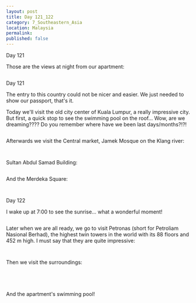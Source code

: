 ```yaml
---
layout: post
title: Day 121_122
category: 7_Southeastern_Asia
location: Malaysia
permalink: 
published: false
---
```


Day 121

Those are the views at night from our apartment:

<p><a
href="https://lh3.googleusercontent.com/iwDkAkNwJTaF6haHF7AsOOfNyML89yeoLqUpoC-wJCQ3U5Y8068Xgq3rVTPxy46SYNuz4HrrSOLWB3dMVFnJRSKSPeVrt6_gCI82q58NEQOt_4nxo2lYhkwcl2MdT1qTfrnPP3kmLvr7KuID8jAJJsyx3Ebbdr7n50lj4_AHqOXeKcFB8K7VTkEi6mwec58EIxrAuXTR8mq5kePjTcvWS4heYAfg5yuEjbUbjLt5nT7CqnYyLl0oVUufwk3wirKR1hhKPC0zAcpV36NewCXoHQe1DlbYtJEAILqEAWjHTD1bazo98kQI1rbeOJEySwZlGqh9GDSO6TOg70br-OrlVRJuhYdmfM-8uHDjkQbUJJ1rR2k3KSaQAzy49Q-0XskH475hGDwTC2Dm1vYInfOkxXDcYODZyT94TyrqIRMJyEvEWwSBLETAcYTfX77yBfNbD0pJE7XVvevtnV7LqitES6u3MzTP4AJ_-EXMIVhv9FKNR1MS6gprG_g8OzCiDYg8-MLm54-0YvPrkzO6eShFLe4hRU4KJjQPnAIWgOUlLJp8qiK_xx3xeEufMR1vj1ZEtWtMqkrtgswEMKMvibciHYVrbENLM1yQ-opcgMSYvDW9E6x3QDUrdymw-INhDnuSj-B0SCg6Pdz19AW8uVMNXejzwFl42osp5KuSr_VxUcRbNjzB560ewoOv2g=w836-h627-no"><img 
src="https://lh3.googleusercontent.com/iwDkAkNwJTaF6haHF7AsOOfNyML89yeoLqUpoC-wJCQ3U5Y8068Xgq3rVTPxy46SYNuz4HrrSOLWB3dMVFnJRSKSPeVrt6_gCI82q58NEQOt_4nxo2lYhkwcl2MdT1qTfrnPP3kmLvr7KuID8jAJJsyx3Ebbdr7n50lj4_AHqOXeKcFB8K7VTkEi6mwec58EIxrAuXTR8mq5kePjTcvWS4heYAfg5yuEjbUbjLt5nT7CqnYyLl0oVUufwk3wirKR1hhKPC0zAcpV36NewCXoHQe1DlbYtJEAILqEAWjHTD1bazo98kQI1rbeOJEySwZlGqh9GDSO6TOg70br-OrlVRJuhYdmfM-8uHDjkQbUJJ1rR2k3KSaQAzy49Q-0XskH475hGDwTC2Dm1vYInfOkxXDcYODZyT94TyrqIRMJyEvEWwSBLETAcYTfX77yBfNbD0pJE7XVvevtnV7LqitES6u3MzTP4AJ_-EXMIVhv9FKNR1MS6gprG_g8OzCiDYg8-MLm54-0YvPrkzO6eShFLe4hRU4KJjQPnAIWgOUlLJp8qiK_xx3xeEufMR1vj1ZEtWtMqkrtgswEMKMvibciHYVrbENLM1yQ-opcgMSYvDW9E6x3QDUrdymw-INhDnuSj-B0SCg6Pdz19AW8uVMNXejzwFl42osp5KuSr_VxUcRbNjzB560ewoOv2g=w836-h627-no" alt=""></a></p>

Day 121

The entry to this country could not be nicer and easier. We just needed to show our passport, that's it.

Today we'll visit the old city center of Kuala Lumpur, a really impressive city. But first, a quick stop to see the swimming pool on the roof... Wow, are we dreaming???? Do you remember where have we been last days/months?!?!

<p><a
href="https://lh3.googleusercontent.com/MvA2e395da6Vr9Pur2M2WCjN2_S4E6NRyKrlkseedRyJ_msrvN4BQYJmFuk6638uQnIL3O2B75b7fFXwaoiMAzYlYCZ_iTxGPEsiAwAHqGwxDYEmLfchmQWx2phYVxzMlRRwysXGvkX1UhbXVKGDFa-2kIHK6VbkmYPGoHvr1Q8DxwZqlJrp_xe0EzK78SekMMPpGVIl1PfNOopaq4VMHGDiIdNUEB7RP_liKgA3K_j20DVYbWZOudfHh_g30-UNEV6VVNdAQ0KHRsTKkt3wBzdgeRiG2qBB2zGqVYwX6d-pvQb0-Rcj3Nr0qTii_MDINtZDNGXmzVhgfSgC4BuQEVBfoQkXcwioiLT5BiIhztXFnz--SJBqdzKCJyvCyuT09Fh7opLfoJtJe_53tp8A7LzgoY2a3NxruZkoAycAN5gcfpKyQ0bFTOiwMD79RcIWht7BHvJImmak_cvlRyOZNS3k-8MwgBLkkwv7SUpvkeSacuWa58yn-RgL0w0Kinc4xHLPA4xmJHKQ3M4IMGL9Ml5-wGwzqi1CN5Xpu7f2lfjRUHCxhvrZtFKD7gVE_tPL0VPhOBU3Taf3US8lwTMMgQTy2F-Lw9qffpUTF6lp834XugDDVqrqrRXUgrKC6e8WhuklXb6l6EmicHQMCFj2t7KXJs_oXXnwMVCJd_xinHq_dOY85fhHpHY4hQ=w836-h627-no"><img 
src="https://lh3.googleusercontent.com/MvA2e395da6Vr9Pur2M2WCjN2_S4E6NRyKrlkseedRyJ_msrvN4BQYJmFuk6638uQnIL3O2B75b7fFXwaoiMAzYlYCZ_iTxGPEsiAwAHqGwxDYEmLfchmQWx2phYVxzMlRRwysXGvkX1UhbXVKGDFa-2kIHK6VbkmYPGoHvr1Q8DxwZqlJrp_xe0EzK78SekMMPpGVIl1PfNOopaq4VMHGDiIdNUEB7RP_liKgA3K_j20DVYbWZOudfHh_g30-UNEV6VVNdAQ0KHRsTKkt3wBzdgeRiG2qBB2zGqVYwX6d-pvQb0-Rcj3Nr0qTii_MDINtZDNGXmzVhgfSgC4BuQEVBfoQkXcwioiLT5BiIhztXFnz--SJBqdzKCJyvCyuT09Fh7opLfoJtJe_53tp8A7LzgoY2a3NxruZkoAycAN5gcfpKyQ0bFTOiwMD79RcIWht7BHvJImmak_cvlRyOZNS3k-8MwgBLkkwv7SUpvkeSacuWa58yn-RgL0w0Kinc4xHLPA4xmJHKQ3M4IMGL9Ml5-wGwzqi1CN5Xpu7f2lfjRUHCxhvrZtFKD7gVE_tPL0VPhOBU3Taf3US8lwTMMgQTy2F-Lw9qffpUTF6lp834XugDDVqrqrRXUgrKC6e8WhuklXb6l6EmicHQMCFj2t7KXJs_oXXnwMVCJd_xinHq_dOY85fhHpHY4hQ=w836-h627-no" alt=""></a></p>

Afterwards we visit the Central market, Jamek Mosque on the Klang river:

<p><a
href="https://lh3.googleusercontent.com/fwlJjnPbna6UHUEEzaN4b_ZB2IuFrDFv1KGSCCtmmFCiCv2bc2Hcl5F_IzXxf398McNw--E58xz2HyPx53UUUANYSpfLqvqE35seEJ_DlgQk-HrBiZIYcIs804u_DNh7f5F-6lmZgxxGB5Oo3A4DQPbEEJv7hPFhVppZWygEwYLqYgHSqvIozKz6TweDn94Ug_ms4tTxafTdq3LIeihhNbQhKzr4kA0CvuRhoFPu-XNuMU6dU2FUQwmJw7vqztbK28DbsLc8w5BGaQYmpGbJ3tSg7j6_2WxCcGTI6Z7EQ4Qs1iAsOy515caQsbBtwtYjKJYxiqhL5cjXUqh-LkCQjJ8r1LZ9_PKhUwNjWp8Ay8XPcUwoJohjWtIfHtvIGbHhjZpCi0UPPoWfai3g_pvrtFIINrTDs89I1q7oGDAf9HsMl-gbnD1lD1ncgcEfwXXa9Ud4P-mXoLE9PWutxooLqGyuXShTijMY5XuiN47vgPibYQM6MmPcHjZMucPzaKo9s6V_1aZKvai0cbEh040c365zWqvLPzp3Mm8_5pYEqwdBdJ2Iaem9ph3vn2B1q4ejS1fuYM7JfkSEtVy16OdsiTfXAjAaThbvQHLCx__iuuISEGyH8f7Li56vuGy3bHFi1_JlcQBQWDwy9mmKNJzrmlrmTR5wmidKdZZjfDulB8a-zDNTWoOJMHAoYw=w836-h627-no"><img 
src="https://lh3.googleusercontent.com/fwlJjnPbna6UHUEEzaN4b_ZB2IuFrDFv1KGSCCtmmFCiCv2bc2Hcl5F_IzXxf398McNw--E58xz2HyPx53UUUANYSpfLqvqE35seEJ_DlgQk-HrBiZIYcIs804u_DNh7f5F-6lmZgxxGB5Oo3A4DQPbEEJv7hPFhVppZWygEwYLqYgHSqvIozKz6TweDn94Ug_ms4tTxafTdq3LIeihhNbQhKzr4kA0CvuRhoFPu-XNuMU6dU2FUQwmJw7vqztbK28DbsLc8w5BGaQYmpGbJ3tSg7j6_2WxCcGTI6Z7EQ4Qs1iAsOy515caQsbBtwtYjKJYxiqhL5cjXUqh-LkCQjJ8r1LZ9_PKhUwNjWp8Ay8XPcUwoJohjWtIfHtvIGbHhjZpCi0UPPoWfai3g_pvrtFIINrTDs89I1q7oGDAf9HsMl-gbnD1lD1ncgcEfwXXa9Ud4P-mXoLE9PWutxooLqGyuXShTijMY5XuiN47vgPibYQM6MmPcHjZMucPzaKo9s6V_1aZKvai0cbEh040c365zWqvLPzp3Mm8_5pYEqwdBdJ2Iaem9ph3vn2B1q4ejS1fuYM7JfkSEtVy16OdsiTfXAjAaThbvQHLCx__iuuISEGyH8f7Li56vuGy3bHFi1_JlcQBQWDwy9mmKNJzrmlrmTR5wmidKdZZjfDulB8a-zDNTWoOJMHAoYw=w836-h627-no" alt=""></a></p>

<p><a
href="https://lh3.googleusercontent.com/FKsO0TI3Srus2xPWUZxq9e3P4-FxjYN5t7gguA3brV6CGy-tKx-LKYPdECQb-dqi2osWwz0slWDDoZmLLyGYcePQ_eMiVe7Sd220VApkZxB02iMYhzBPzjA7DvoTDtzynCk_l3bdKLTNxHjytGPz2AcohZYNHPDtcqKTCmwH4fL6LX81fXsgTWhPl8LJ74q6Bh4Pi-Lgews8DoD2Lsqd-JWoXVWTjAMz3YBXM_z6WrzL0erOOJ6GdjICHNAYdWTJpRBb03HXY8XZlcOeIhkqt4ecrMZKDj5Fkf3w3BKESSOTJ9bjtMp2rTXurDt5C-0EC4gq0S79PkZ8orJMGsZniDfM90KYaI1fK-75rMQKlEY5wRDXzf13g-9YDNAEOnoaqft5BMSrmdrL0wW58D84q2qH6wRr1YiSYIEvToJMQ_LmewCfhdu8_-79pDM88wP0mHMqNs5xvie_xfDw0FNStBW8s3nPZkcGfIL3giFjl1c-shs5kY_OM9deiJatxgkWazAxfx8MR_8D52BFanjyVWZthinPTiGV230qAdAgeH3rnlR9WyqeE-g4YViRF7wEqdwmtS5nJZKDxm0D3Z20JBmA5OXfwJvx4MZIkWfiCMOWSSd0uprwY5ae8RRXpKi5lq3RaF_On4oQix8XVta4_NebJRZ4dFubMsets8b7ODml7wrFNv_T7wMX4A=w836-h627-no"><img 
src="https://lh3.googleusercontent.com/FKsO0TI3Srus2xPWUZxq9e3P4-FxjYN5t7gguA3brV6CGy-tKx-LKYPdECQb-dqi2osWwz0slWDDoZmLLyGYcePQ_eMiVe7Sd220VApkZxB02iMYhzBPzjA7DvoTDtzynCk_l3bdKLTNxHjytGPz2AcohZYNHPDtcqKTCmwH4fL6LX81fXsgTWhPl8LJ74q6Bh4Pi-Lgews8DoD2Lsqd-JWoXVWTjAMz3YBXM_z6WrzL0erOOJ6GdjICHNAYdWTJpRBb03HXY8XZlcOeIhkqt4ecrMZKDj5Fkf3w3BKESSOTJ9bjtMp2rTXurDt5C-0EC4gq0S79PkZ8orJMGsZniDfM90KYaI1fK-75rMQKlEY5wRDXzf13g-9YDNAEOnoaqft5BMSrmdrL0wW58D84q2qH6wRr1YiSYIEvToJMQ_LmewCfhdu8_-79pDM88wP0mHMqNs5xvie_xfDw0FNStBW8s3nPZkcGfIL3giFjl1c-shs5kY_OM9deiJatxgkWazAxfx8MR_8D52BFanjyVWZthinPTiGV230qAdAgeH3rnlR9WyqeE-g4YViRF7wEqdwmtS5nJZKDxm0D3Z20JBmA5OXfwJvx4MZIkWfiCMOWSSd0uprwY5ae8RRXpKi5lq3RaF_On4oQix8XVta4_NebJRZ4dFubMsets8b7ODml7wrFNv_T7wMX4A=w836-h627-no" alt=""></a></p>

Sultan Abdul Samad Building:

<p><a
href="https://lh3.googleusercontent.com/L71VIyFl9Xt6FBU1mM-VgldF-OSEnxIOeh4GP2UV8d8lkO2VDbx9mOzIo2fIqp92BOKQO_LXC2LomTogL0TVbpRfsPI8ThOZjBpwqiO2bskY3Wzd01e9u7kmw98Cmv_1A0-PwzBx5MRSa8G911hyGJz7vfe_0MB8R8XltXMlORyWhzCTLi7aAROnJbudHyBup9jV9nLZ0O0IRr_9vJdpQ_A7vybmf8l7Pt6RwrImaeLU7KxnvfovkFow33qJHKEtI7SuT5XbU2jAzMDiNFOy9K5fVJL1ijQ99Xmwgaaa5_28TFiI-TmX0hEb8NfnKxYmb-zJitahEWZL-Wi7uAUad39xpuCQKXOBuNKqnma8Gw_8HvqFXNg50G3ND6khrBHruyOu4Z_iRcxnex9ScBblGlpwVXqay-k19V1QOQGmIBVmIyotOgYAr5A-YMi3uM7SdIDY2EFRpATiP0p1-iRdeZ9JZb5KT7N8ZuDN6Om4uejiJkzSE0rwIr1SJRIIMB1bEawcpKVZJDxN2erL2iFEKm3uuvHvnmyAfgNfCy0UEOKOTSdFqQNyJbOs7NOr1aYeSzPUyNQ-zPlWmet0l1zrewGPV-7DEvUz8fpj1zPBZncc5hW5eW6L4zZi5p3fF031OkBTgb-CY8o4jGeUhLF8jTHyzKtHXi5IuG8qsFYpgBZtpUoNcyToucN_BA=w669-h502-no"><img 
src="https://lh3.googleusercontent.com/L71VIyFl9Xt6FBU1mM-VgldF-OSEnxIOeh4GP2UV8d8lkO2VDbx9mOzIo2fIqp92BOKQO_LXC2LomTogL0TVbpRfsPI8ThOZjBpwqiO2bskY3Wzd01e9u7kmw98Cmv_1A0-PwzBx5MRSa8G911hyGJz7vfe_0MB8R8XltXMlORyWhzCTLi7aAROnJbudHyBup9jV9nLZ0O0IRr_9vJdpQ_A7vybmf8l7Pt6RwrImaeLU7KxnvfovkFow33qJHKEtI7SuT5XbU2jAzMDiNFOy9K5fVJL1ijQ99Xmwgaaa5_28TFiI-TmX0hEb8NfnKxYmb-zJitahEWZL-Wi7uAUad39xpuCQKXOBuNKqnma8Gw_8HvqFXNg50G3ND6khrBHruyOu4Z_iRcxnex9ScBblGlpwVXqay-k19V1QOQGmIBVmIyotOgYAr5A-YMi3uM7SdIDY2EFRpATiP0p1-iRdeZ9JZb5KT7N8ZuDN6Om4uejiJkzSE0rwIr1SJRIIMB1bEawcpKVZJDxN2erL2iFEKm3uuvHvnmyAfgNfCy0UEOKOTSdFqQNyJbOs7NOr1aYeSzPUyNQ-zPlWmet0l1zrewGPV-7DEvUz8fpj1zPBZncc5hW5eW6L4zZi5p3fF031OkBTgb-CY8o4jGeUhLF8jTHyzKtHXi5IuG8qsFYpgBZtpUoNcyToucN_BA=w669-h502-no" alt=""></a></p>

And the Merdeka Square:

<p><a
href="https://lh3.googleusercontent.com/2N8yORsGfq572xmLlzZMeAPb5I0v-41faAtbwnVEys2f-WKSl-3U34cqJEIvsieGg-IMe8GDqqYtdgHpxLhfpPK6bvCDK0t718AVXnhxsoGwAqCXdUTTwwJhwOghLC9dcb0Y99zmiL2vlpgl5cJZ1HcyWWEdPtOFN9KZNRD1bFhc9l-2o6xfeqm1whWXgLkC0rvxVVi_s2DgOkpqBaauEZ5oRhRKrNiB8rkTM1J9Cz7T64B869MivQeRLck9TTX1edq-DGb_2zjKCoUUNxvq_iNMLy1ytksxe73jOn7OKdSgejvoSY_N_Pz9gUa5GIrEhNJsUvgLuvbAmcnA4tI8dEhM2wZFh7uGihv2f0-WmeuKwlj_c5uF0SnihyGaIIDrnTWOyILnulR58IW-ZfOXvk21LehoxXLGYTHKbr4ahtXF2t9-K6XFA5NIovTf4MaPXpulBwpLLDoBPDvrjWW0WhX6v7vRWIYzxnghuP8mKu3DFX9pKi4xQYLPSO1z8gTD2GDk3l2_3XgSdHv7s6qu9ULXxR5gonkLuf-HkfJBQYsBfhR-D3D-v-DtGYbCxUcGv9XLqVnyT95A0KZjosJiVDn0qOgzz4mO0J6MsjcnOEhmoheEqODronsfrJCUrVzGBFVUcoUk5JSUjlRSCqA6ge6QhrK6Oj8WHG9OZi9jSn6z7hni20SVE9tUiQ=w836-h627-no"><img 
src="https://lh3.googleusercontent.com/2N8yORsGfq572xmLlzZMeAPb5I0v-41faAtbwnVEys2f-WKSl-3U34cqJEIvsieGg-IMe8GDqqYtdgHpxLhfpPK6bvCDK0t718AVXnhxsoGwAqCXdUTTwwJhwOghLC9dcb0Y99zmiL2vlpgl5cJZ1HcyWWEdPtOFN9KZNRD1bFhc9l-2o6xfeqm1whWXgLkC0rvxVVi_s2DgOkpqBaauEZ5oRhRKrNiB8rkTM1J9Cz7T64B869MivQeRLck9TTX1edq-DGb_2zjKCoUUNxvq_iNMLy1ytksxe73jOn7OKdSgejvoSY_N_Pz9gUa5GIrEhNJsUvgLuvbAmcnA4tI8dEhM2wZFh7uGihv2f0-WmeuKwlj_c5uF0SnihyGaIIDrnTWOyILnulR58IW-ZfOXvk21LehoxXLGYTHKbr4ahtXF2t9-K6XFA5NIovTf4MaPXpulBwpLLDoBPDvrjWW0WhX6v7vRWIYzxnghuP8mKu3DFX9pKi4xQYLPSO1z8gTD2GDk3l2_3XgSdHv7s6qu9ULXxR5gonkLuf-HkfJBQYsBfhR-D3D-v-DtGYbCxUcGv9XLqVnyT95A0KZjosJiVDn0qOgzz4mO0J6MsjcnOEhmoheEqODronsfrJCUrVzGBFVUcoUk5JSUjlRSCqA6ge6QhrK6Oj8WHG9OZi9jSn6z7hni20SVE9tUiQ=w836-h627-no" alt=""></a></p>

<p><a
href="https://lh3.googleusercontent.com/qZOOf8gpkXUS7mZDP43RcN6az2lBSrilOr1pTjcl_6RaHnX1igRzV2asPIOqcKDtigtVDSVGqgwBYQvb61gBw-FwiNQCLXifYd_E9og_qt_T8G0d6npm57HC8jFdy3g5e2bltTJIaBEGu2IWM4hZ04oUf6v8krZG3JqdyLfPRjho_vs5gObXJ0AMjy2T7433Bxu-YcbRjSAlCaiBh4swshukjsF0VeqKpwakBExw_7axIh8jZzTzMFfZtLl8Zb1EZUK4T8r_icSW52t8U3J1IVSDAXWkR5E1_UxwJRcUDo6DlFhx6InKDAAnW1EX10bwrTL0IPTfgsZ7AOf1nkkMHxjHm1e9wNKLXkS9iySJ7iBkfioTv413Lc0pHGTDVe2M2x_mr4X8nlnntn6I-xrqth7tQ36YRX2pG9z2qLz1vhwQVpQsGkdLJiCmqN6eoY5ZkduBlJnhJwwtR8Z312HZaEGLPL7dkviBnGtlJtxbt1raLTOm8S08_foEgV1-iWW48fVkgnkZr2sWhgvRUrD-qeVFwU5SMMCeQ-K-M2-_yVH_lA8s6JhI6KnWtlH2i8nL_twGnv4I5LP6VgALUH4Mw_BcdAC6_WEKOe_iDZPrP-dbpeb5lvXNSaNTYuEQ9IWphyl4d6b5RvZX1c_vGhC9ArL8bdiDTGyWxbJyEQMNrlUQIg7xB5ZL9zAzkw=w836-h627-no"><img 
src="https://lh3.googleusercontent.com/qZOOf8gpkXUS7mZDP43RcN6az2lBSrilOr1pTjcl_6RaHnX1igRzV2asPIOqcKDtigtVDSVGqgwBYQvb61gBw-FwiNQCLXifYd_E9og_qt_T8G0d6npm57HC8jFdy3g5e2bltTJIaBEGu2IWM4hZ04oUf6v8krZG3JqdyLfPRjho_vs5gObXJ0AMjy2T7433Bxu-YcbRjSAlCaiBh4swshukjsF0VeqKpwakBExw_7axIh8jZzTzMFfZtLl8Zb1EZUK4T8r_icSW52t8U3J1IVSDAXWkR5E1_UxwJRcUDo6DlFhx6InKDAAnW1EX10bwrTL0IPTfgsZ7AOf1nkkMHxjHm1e9wNKLXkS9iySJ7iBkfioTv413Lc0pHGTDVe2M2x_mr4X8nlnntn6I-xrqth7tQ36YRX2pG9z2qLz1vhwQVpQsGkdLJiCmqN6eoY5ZkduBlJnhJwwtR8Z312HZaEGLPL7dkviBnGtlJtxbt1raLTOm8S08_foEgV1-iWW48fVkgnkZr2sWhgvRUrD-qeVFwU5SMMCeQ-K-M2-_yVH_lA8s6JhI6KnWtlH2i8nL_twGnv4I5LP6VgALUH4Mw_BcdAC6_WEKOe_iDZPrP-dbpeb5lvXNSaNTYuEQ9IWphyl4d6b5RvZX1c_vGhC9ArL8bdiDTGyWxbJyEQMNrlUQIg7xB5ZL9zAzkw=w836-h627-no" alt=""></a></p>

Day 122

I wake up at 7:00 to see the sunrise... what a wonderful moment!

<p><a
href="https://lh3.googleusercontent.com/g6kUhXTMMkoliGThLbBr0yFcbLDS_Yt38Ef00ZD2QdgucYB91ZNNbSq67sfCdDs5JmykhehYXqos939gnfcJEAsrcEhLAPXxnxIK3BJj_R5Fn8pYmlJS9EYSFNVxs4a4rpgNXh2xs8JvTKYBKngpAnDv7vhvgEiFAi5sBx126DsFCLX1qmqE0PtbZhi0AV_P8Dz8WlCjAdWo6dzsW3a5R6WW62KLg7JaVTCr6O8_4U0vv5ZA6N-nP8SBPVWWv5V-Ockk-mJlftLhUC1MBHMC2_9kg1cv8WDBiGX3uxZJT_0NOPv0PkiD2isXH5VSOfTa4R-xXn_3JsC6kq3FFpGzergXxRjN1cWunM9M5hNf1TrQNf_v9D57VwLzyyf9J0h7Uo6tELp5s7RHYzkSqJpzkox66X27Smo7GsTvqTontHqPyZdV1G4hCC-nD6j3gGkVKaS-cE6dnogF-3XJ67LobkVN2TJh11tnNZKu6VSkAjU6tKx3EoBSULUQQj-wZyfRzSq6Ft-Tp0zMv70CQVjt5mLZLzoGY5ekNslJvknv67cgQWxJ4SPIq5RPvCrlRega0odpoI-mIpAZnEt44TDZfNu3UE-838DNEZsnr6MIfSMUrZZMGvelkSWAU6pneExq8qCdKO0yk_-nQcpibLoYxYMvJ3jFfM5v6IGoovoe9GVZNmYYsNglxMEyFQ=w836-h627-no"><img 
src="https://lh3.googleusercontent.com/g6kUhXTMMkoliGThLbBr0yFcbLDS_Yt38Ef00ZD2QdgucYB91ZNNbSq67sfCdDs5JmykhehYXqos939gnfcJEAsrcEhLAPXxnxIK3BJj_R5Fn8pYmlJS9EYSFNVxs4a4rpgNXh2xs8JvTKYBKngpAnDv7vhvgEiFAi5sBx126DsFCLX1qmqE0PtbZhi0AV_P8Dz8WlCjAdWo6dzsW3a5R6WW62KLg7JaVTCr6O8_4U0vv5ZA6N-nP8SBPVWWv5V-Ockk-mJlftLhUC1MBHMC2_9kg1cv8WDBiGX3uxZJT_0NOPv0PkiD2isXH5VSOfTa4R-xXn_3JsC6kq3FFpGzergXxRjN1cWunM9M5hNf1TrQNf_v9D57VwLzyyf9J0h7Uo6tELp5s7RHYzkSqJpzkox66X27Smo7GsTvqTontHqPyZdV1G4hCC-nD6j3gGkVKaS-cE6dnogF-3XJ67LobkVN2TJh11tnNZKu6VSkAjU6tKx3EoBSULUQQj-wZyfRzSq6Ft-Tp0zMv70CQVjt5mLZLzoGY5ekNslJvknv67cgQWxJ4SPIq5RPvCrlRega0odpoI-mIpAZnEt44TDZfNu3UE-838DNEZsnr6MIfSMUrZZMGvelkSWAU6pneExq8qCdKO0yk_-nQcpibLoYxYMvJ3jFfM5v6IGoovoe9GVZNmYYsNglxMEyFQ=w836-h627-no" alt=""></a></p>

Later when we are all ready, we go to visit Petronas (short for Petroliam Nasional Berhad), the highest twin towers in the world with its 88 floors and 452 m high. I must say that they are quite impressive:

<p><a
href="https://lh3.googleusercontent.com/kndSTGkWAlIBnmjClGQiNBX-MMitXo2MfJzEBsMiromWgQlviboB5g8ThbznbXLxt30ZzIY4i4xtO-pbxlUMV_11jWpLTOcI457xODvjy-Zok0D8K6TqpokEj1JWD88TBgbgfrZourUrWbI5v2eA8uYz3q30sc2Uiht4Yoih7doY0B2FgTDB6Jl1XfNP_whLX6tGa1QFH8Jb-Rvb-fv5N7JMKStVgg2kotX07FJLpNMN59TYs7d_LpyqgWzi44NtSr7HuXazoP5ZZspbg7oXMJmkb-NZhZe8g4UUhkNOIOeUvzMoSj0t1S7PRi4G1qU6RTKf59pVZLWD99Uk30GuTP04DghF_kJ07D75odKU0_qomh3p4Jhr7Q8_o6z95MHI_1Cg8iIY7qCpepx8pC83UAJc7QMj1BmRnA7QO1RXhKtfeIBT-n7mJr-90V5L-g8iNNl63McNn3Dv1D12S7LvliE-R2Qb-Jhrxt4Y0QpAiNhmZGM_OjUInaWaX2gt4RhrMgrUQ2kV6kG_QxDDodrnFvyN-lzrSkU3o1b8LnRiz3xSfJgEFioL1RwFhVyamrcPe9_S0eN84zjkCgLY8n8Z5wK0xYGLXnF45cWZcHAofD146thF3_rMH_ZIuRKBCONUmKtcWoDVljK-CQGvhTdcvlL9iVxoQee0VOOCs3NJofPDAwpyYvhisr7y8g=w242-h502-no"><img 
src="https://lh3.googleusercontent.com/kndSTGkWAlIBnmjClGQiNBX-MMitXo2MfJzEBsMiromWgQlviboB5g8ThbznbXLxt30ZzIY4i4xtO-pbxlUMV_11jWpLTOcI457xODvjy-Zok0D8K6TqpokEj1JWD88TBgbgfrZourUrWbI5v2eA8uYz3q30sc2Uiht4Yoih7doY0B2FgTDB6Jl1XfNP_whLX6tGa1QFH8Jb-Rvb-fv5N7JMKStVgg2kotX07FJLpNMN59TYs7d_LpyqgWzi44NtSr7HuXazoP5ZZspbg7oXMJmkb-NZhZe8g4UUhkNOIOeUvzMoSj0t1S7PRi4G1qU6RTKf59pVZLWD99Uk30GuTP04DghF_kJ07D75odKU0_qomh3p4Jhr7Q8_o6z95MHI_1Cg8iIY7qCpepx8pC83UAJc7QMj1BmRnA7QO1RXhKtfeIBT-n7mJr-90V5L-g8iNNl63McNn3Dv1D12S7LvliE-R2Qb-Jhrxt4Y0QpAiNhmZGM_OjUInaWaX2gt4RhrMgrUQ2kV6kG_QxDDodrnFvyN-lzrSkU3o1b8LnRiz3xSfJgEFioL1RwFhVyamrcPe9_S0eN84zjkCgLY8n8Z5wK0xYGLXnF45cWZcHAofD146thF3_rMH_ZIuRKBCONUmKtcWoDVljK-CQGvhTdcvlL9iVxoQee0VOOCs3NJofPDAwpyYvhisr7y8g=w242-h502-no" alt=""></a></p>

<p><a
href="https://lh3.googleusercontent.com/YjuB2mOjgis5SMP2DrVb-_bdBJn9a2XKeBwX1aNG6AGzKcJVMsBnzAnYRu7nFS5JKDDx54YHw03oJMZyrO4BWQ1BkBtOtKl2cN7dtAQ2lxuwzArxhZoUTe6sC7tpn8T9g6kh4ivAzHluG228AlUEVesiAhLOzyukez_9T80ixA52ADPqq-eT9cip6QzzQ2ROMKqYI-7ooQyXpnO7PYe6L9RXBiXX29biIuxs7GsKoWMBt0W2pjd4oZvf87d9nrO3duqWAEwab7s4yu7evucuwL15wXHpOmLdAaEdsWVJiUTJn63uWYOsyKxbeJAx80kjcIAVfWTIWI4AjesvcgjvoLvRO-X_Oz0hpdlKSqVbZo_hn8CYYKomOLf9Xv87PV95IpJmN_jQf0fcvB7gst2z2XCnWxXHzOHi6pCPTM2URYWNYLccWYdaEx68Ma5DXpp0IQ-aMnv48voaKO5VaxwOLFlPb_0iCeTk_YL2mRXpxWhgVKgHPxnjcco9HdiWWX4lPz5JbqnyGKyVETqXxRset0Sg4OjOL1W5cDJ20ZkGtL41nfvh65hEWCf50GvX0Ls0ZJckYSUVMzWviJS7gVu2grXECtGWy9xoeJtQIFVGGAgT2GdIX4oNsPRYQ5xZIvMQz43T9d7XlgR7l1Tv9bH_ORAoKwzTF2ryRT3Mj-Ruwx74pu946Al7ykPb8g=w277-h502-no"><img 
src="https://lh3.googleusercontent.com/YjuB2mOjgis5SMP2DrVb-_bdBJn9a2XKeBwX1aNG6AGzKcJVMsBnzAnYRu7nFS5JKDDx54YHw03oJMZyrO4BWQ1BkBtOtKl2cN7dtAQ2lxuwzArxhZoUTe6sC7tpn8T9g6kh4ivAzHluG228AlUEVesiAhLOzyukez_9T80ixA52ADPqq-eT9cip6QzzQ2ROMKqYI-7ooQyXpnO7PYe6L9RXBiXX29biIuxs7GsKoWMBt0W2pjd4oZvf87d9nrO3duqWAEwab7s4yu7evucuwL15wXHpOmLdAaEdsWVJiUTJn63uWYOsyKxbeJAx80kjcIAVfWTIWI4AjesvcgjvoLvRO-X_Oz0hpdlKSqVbZo_hn8CYYKomOLf9Xv87PV95IpJmN_jQf0fcvB7gst2z2XCnWxXHzOHi6pCPTM2URYWNYLccWYdaEx68Ma5DXpp0IQ-aMnv48voaKO5VaxwOLFlPb_0iCeTk_YL2mRXpxWhgVKgHPxnjcco9HdiWWX4lPz5JbqnyGKyVETqXxRset0Sg4OjOL1W5cDJ20ZkGtL41nfvh65hEWCf50GvX0Ls0ZJckYSUVMzWviJS7gVu2grXECtGWy9xoeJtQIFVGGAgT2GdIX4oNsPRYQ5xZIvMQz43T9d7XlgR7l1Tv9bH_ORAoKwzTF2ryRT3Mj-Ruwx74pu946Al7ykPb8g=w277-h502-no" alt=""></a></p>

Then we visit the surroundings:

<p><a
href="https://lh3.googleusercontent.com/dIsegYWA6ikrZBlNKMxj3uEiEhip4rbiVWFrWP_zZLsA7E0DPc2mDlCdNKxqzYfFec10qlHdKxfkXpbb-zfSDe71bAR9ERc-o3jyct4dHO7KAYDO9QwAIDq2CumTA-nqBlLt0rMbZ6gAwe_ZiKq9lWTwtPXaN_Efbo7QpWwnSjd24PKKsZp5zluQmljJfdqiSX67EFCSS2a-UV6gSIQOXhFqpWj1g2sW_Ao6HySare1ykJrXLX2TmzIGHvqj6dOmXjYLzrHVUjtWwbIXR55bhlXKYm-pBHoOo_DoE0GjnxH5CzDEg8hqSsKiUZlq8QlnMjHIXxaIZ31u3hsXsnS1rmgKQIRw3n4OnVvZ4m-S4_1JzTgJ8gPRrkkw8XrB2eDWN-UW9n-1stWkH3gpHeG4kO8jXgjjXeV2JB75_oZuV0A_bRWTGmIdaLmDUOlqef9DOYPHLWPFYm-AMHDg4S3B_QN-Pg_cTdH7LmF-Gt9Lkkg1cB-2OE1aQINVyk0IS6bTj6atRe3Nu8t4OmrLPevwprv6V2ZuTT-ZuxgNlw4TfUgMYKhKyaO3zyUOVxTqoM6GDThcgnutQYg6V27aH43dL1DqmFb0cAOUx1MRkz3VwNzpvBlFvwVmliJQveu3JhlP4Wl1VSuaDkWP3BZjz42DQlNGecKPNBldM25H74Tq1V4DTsncM9uumVSVhQ=w370-h627-no"><img 
src="https://lh3.googleusercontent.com/dIsegYWA6ikrZBlNKMxj3uEiEhip4rbiVWFrWP_zZLsA7E0DPc2mDlCdNKxqzYfFec10qlHdKxfkXpbb-zfSDe71bAR9ERc-o3jyct4dHO7KAYDO9QwAIDq2CumTA-nqBlLt0rMbZ6gAwe_ZiKq9lWTwtPXaN_Efbo7QpWwnSjd24PKKsZp5zluQmljJfdqiSX67EFCSS2a-UV6gSIQOXhFqpWj1g2sW_Ao6HySare1ykJrXLX2TmzIGHvqj6dOmXjYLzrHVUjtWwbIXR55bhlXKYm-pBHoOo_DoE0GjnxH5CzDEg8hqSsKiUZlq8QlnMjHIXxaIZ31u3hsXsnS1rmgKQIRw3n4OnVvZ4m-S4_1JzTgJ8gPRrkkw8XrB2eDWN-UW9n-1stWkH3gpHeG4kO8jXgjjXeV2JB75_oZuV0A_bRWTGmIdaLmDUOlqef9DOYPHLWPFYm-AMHDg4S3B_QN-Pg_cTdH7LmF-Gt9Lkkg1cB-2OE1aQINVyk0IS6bTj6atRe3Nu8t4OmrLPevwprv6V2ZuTT-ZuxgNlw4TfUgMYKhKyaO3zyUOVxTqoM6GDThcgnutQYg6V27aH43dL1DqmFb0cAOUx1MRkz3VwNzpvBlFvwVmliJQveu3JhlP4Wl1VSuaDkWP3BZjz42DQlNGecKPNBldM25H74Tq1V4DTsncM9uumVSVhQ=w370-h627-no" alt=""></a></p>

<p><a
href="https://lh3.googleusercontent.com/NmvQmYAlMab0m4JMemQaoYhKrdNdZIId48AdMUJD2_EyUa6m_WickOE4hvjTkWNvxmt1T7ivRI2XXNC3ZPFWyJUP8GsWugE01oPcRLNDhZ-8cunVE_E2GzT_YZf_-lf58bsP1qvVneK1Mz0SZjXkBmMbhMTMgLKyucs4b4_qh5vA2IN-BE62jA0vtFidl1HpwbH1phhfwRgkwO_m9_wK-Czo_5IDsLAa4aVesDnW2CPAr9eeK55HP_LGTdkbNfw17zERYpoF95NG69sWbuWgfEVh4uNkSvW05PdRvKLKVzGFxKu7XziN-uz4avlzYH02ZziiQ6IW45hZeB83fu87_ZfVGa4tyWm8AtzScsAFDU2Rf3GCHd1-09WMhH8dQ8S0V-m9t9nCxJwBvumwErz1XeOb1d9BZN42dg7d65-HCQDH_4--2_16YVcwxXpWD_dtOVgRPgDVwzgtbEadTh-B9rJILMGNaKRbd4_FvdjiM3KlsF09keGqlv52ee2ws40RFgHZkadR3N9_ofQkasa8ZXGq8YMpS2AKFW_o90blgIG2ApuCphDWgq_s8h7pVlHrLvQgXC1HDp4bapLtbZxCLve-2mvkylKF-uAJ3vTAxKgg9a5g5KQgDpFUOD0iEHiNcmvVu2QD9w5GIy3AewGgFG_vawtV-j0rmelp8Bbn2iPW7nHcrMlLx01_vQ=w836-h627-no"><img 
src="https://lh3.googleusercontent.com/NmvQmYAlMab0m4JMemQaoYhKrdNdZIId48AdMUJD2_EyUa6m_WickOE4hvjTkWNvxmt1T7ivRI2XXNC3ZPFWyJUP8GsWugE01oPcRLNDhZ-8cunVE_E2GzT_YZf_-lf58bsP1qvVneK1Mz0SZjXkBmMbhMTMgLKyucs4b4_qh5vA2IN-BE62jA0vtFidl1HpwbH1phhfwRgkwO_m9_wK-Czo_5IDsLAa4aVesDnW2CPAr9eeK55HP_LGTdkbNfw17zERYpoF95NG69sWbuWgfEVh4uNkSvW05PdRvKLKVzGFxKu7XziN-uz4avlzYH02ZziiQ6IW45hZeB83fu87_ZfVGa4tyWm8AtzScsAFDU2Rf3GCHd1-09WMhH8dQ8S0V-m9t9nCxJwBvumwErz1XeOb1d9BZN42dg7d65-HCQDH_4--2_16YVcwxXpWD_dtOVgRPgDVwzgtbEadTh-B9rJILMGNaKRbd4_FvdjiM3KlsF09keGqlv52ee2ws40RFgHZkadR3N9_ofQkasa8ZXGq8YMpS2AKFW_o90blgIG2ApuCphDWgq_s8h7pVlHrLvQgXC1HDp4bapLtbZxCLve-2mvkylKF-uAJ3vTAxKgg9a5g5KQgDpFUOD0iEHiNcmvVu2QD9w5GIy3AewGgFG_vawtV-j0rmelp8Bbn2iPW7nHcrMlLx01_vQ=w836-h627-no" alt=""></a></p>

<p><a
href="https://lh3.googleusercontent.com/RuL3I6Vck5C7h42xrdNH1FR4u1fk_UVBy-zBB8nM98r5o2pOZt0dWEH7J71JXCLEQ05WV0y9YUXje2fqR5xk--_cfCWE94PHOkTsE5z0YozTUTK1OtBQOcFQjDVdnCLywvyPELRU6gGLoGDOiDC-IM-uGoGWva5NPrbWNYvDZS2hZjtewc0xvI-ZnralXdMsiHvyGlXWe0_LZfu_6X3pxwLhkOJQTnS-SRXH_yowdZ9gw3L_JLVFdjyLi6AZTPlV1nGagF4bccuHNJ3T7UIaSGRBfochGU4JeZ8bN541y-2w6osJoacyZf3_tGCqzPsGdWBOCERSEQm9IWbguN-KGNZGIm8oX88AMVSGjrPe88inEZECiJqovONRi3ZTt3iN74wG1TjilakL7vBtMT0TqWTTYtwxuNIhFk1_hiD3MYMwhRXfWfwwWZVX5J5XJ15uVV_fb5w8t-lT5a8x_GD091lvONDY4HCGp1bYcWZU5k72cWgA40KLYyDREM4BkP0F0x7MwS9HUy2WTYsdfsvMgKvQqKjz9NWiqJziyXdAgUL3j8vf3aDfGZLJJDOIuJ3DxhYsNYIk5AOaNeWoiR-lHgq7QbBUAIDQWCZZZEbCMgFT7XXfHaYxWnRRturI02S1W_pAPYAFSWEvNTklEavRjyT1gl83waMrjj4htPvQbc9cpPY0UNec24BVxQ=w836-h627-no"><img 
src="https://lh3.googleusercontent.com/RuL3I6Vck5C7h42xrdNH1FR4u1fk_UVBy-zBB8nM98r5o2pOZt0dWEH7J71JXCLEQ05WV0y9YUXje2fqR5xk--_cfCWE94PHOkTsE5z0YozTUTK1OtBQOcFQjDVdnCLywvyPELRU6gGLoGDOiDC-IM-uGoGWva5NPrbWNYvDZS2hZjtewc0xvI-ZnralXdMsiHvyGlXWe0_LZfu_6X3pxwLhkOJQTnS-SRXH_yowdZ9gw3L_JLVFdjyLi6AZTPlV1nGagF4bccuHNJ3T7UIaSGRBfochGU4JeZ8bN541y-2w6osJoacyZf3_tGCqzPsGdWBOCERSEQm9IWbguN-KGNZGIm8oX88AMVSGjrPe88inEZECiJqovONRi3ZTt3iN74wG1TjilakL7vBtMT0TqWTTYtwxuNIhFk1_hiD3MYMwhRXfWfwwWZVX5J5XJ15uVV_fb5w8t-lT5a8x_GD091lvONDY4HCGp1bYcWZU5k72cWgA40KLYyDREM4BkP0F0x7MwS9HUy2WTYsdfsvMgKvQqKjz9NWiqJziyXdAgUL3j8vf3aDfGZLJJDOIuJ3DxhYsNYIk5AOaNeWoiR-lHgq7QbBUAIDQWCZZZEbCMgFT7XXfHaYxWnRRturI02S1W_pAPYAFSWEvNTklEavRjyT1gl83waMrjj4htPvQbc9cpPY0UNec24BVxQ=w836-h627-no" alt=""></a></p>

<p><a
href="https://lh3.googleusercontent.com/umgb8J3eUvxH-lcQJ7jIyc2VEe2XodLxW8Vxq-hfMYiWdI7rCIaJpBNsqq6D4u9ZIUvfcvA-CjcoKPz37_a_3DMyLR8i_9qLQT4nk6-Lb0pKKhd3eiRcmTtjH8OLlnpWr2eF_jGmHae8erzzDXPj9aM39w0nxBcd_TPw8LhwNPJKxqJM_yfzcboGA_arh6eSBQ469M_aNLejuI9Jwz-7hNozYEK4uxIX4eiYkzuOUuSLdAcDvCUIqaHrCKLh05jjMjE0qJGpa488-SrTBYg1VnW6amnHi1xhn3naPXps36FLRn_KKkHVpN_L5whbgCm4a1nc0L9GX9vuNNL354gF9Pa4NsdUdP1W7w8K5AMHQ74-f1aihVnr_UkZ5M5l4AqRgh-_52seLWGKU6fDgsawoff-V-e5FPxr2YWxZ3GFWnC3lPIsrFN1k_LYNWkM37LA45bQdOPwFH7hvl6Vbxi4WvG6JiK9QzbzeAdI17cp5xMv6hkaWp55ghj0eD8hDMdFISTmCWIfjeU_61k8lWGNRqbelTR48Ebbn522Lkr9ufy5-HJQAZOnop7c_MZZ6cIA9Va70m2kqxnk6YCV45sulVljLsUWVj1mSPyIqYnxHEpKgRcpmXZOtXQpF6qqChZUDfRuE55ir_tzUQQhkizcl1yKQdv0tjzGevpFujLlR6jHX2Wfm8RZ6swiOg=w836-h627-no"><img 
src="https://lh3.googleusercontent.com/umgb8J3eUvxH-lcQJ7jIyc2VEe2XodLxW8Vxq-hfMYiWdI7rCIaJpBNsqq6D4u9ZIUvfcvA-CjcoKPz37_a_3DMyLR8i_9qLQT4nk6-Lb0pKKhd3eiRcmTtjH8OLlnpWr2eF_jGmHae8erzzDXPj9aM39w0nxBcd_TPw8LhwNPJKxqJM_yfzcboGA_arh6eSBQ469M_aNLejuI9Jwz-7hNozYEK4uxIX4eiYkzuOUuSLdAcDvCUIqaHrCKLh05jjMjE0qJGpa488-SrTBYg1VnW6amnHi1xhn3naPXps36FLRn_KKkHVpN_L5whbgCm4a1nc0L9GX9vuNNL354gF9Pa4NsdUdP1W7w8K5AMHQ74-f1aihVnr_UkZ5M5l4AqRgh-_52seLWGKU6fDgsawoff-V-e5FPxr2YWxZ3GFWnC3lPIsrFN1k_LYNWkM37LA45bQdOPwFH7hvl6Vbxi4WvG6JiK9QzbzeAdI17cp5xMv6hkaWp55ghj0eD8hDMdFISTmCWIfjeU_61k8lWGNRqbelTR48Ebbn522Lkr9ufy5-HJQAZOnop7c_MZZ6cIA9Va70m2kqxnk6YCV45sulVljLsUWVj1mSPyIqYnxHEpKgRcpmXZOtXQpF6qqChZUDfRuE55ir_tzUQQhkizcl1yKQdv0tjzGevpFujLlR6jHX2Wfm8RZ6swiOg=w836-h627-no" alt=""></a></p>

And the apartment's swimming pool!

<p><a
href="https://lh3.googleusercontent.com/n3OBYg-Sq5QpcHEPNd9MXfeZx0d5g11mjtUSLZTu190lowQpG6Cq0WFFVvOmQGNMZbUWW53ySq55GIPE6OXkOa5SI8RiKAiwL1Vd-nm6XndQx-KzjLtFkBB-Djc9NBs1j6U6aA0XuPpPixRNq49nHJHSuCC-nfZTJvjECdqsSErksg7AkXvhK1CK_tNNeX2i-QlXaE62Uougf7rl1BqmbTj82lPlVlkJpblKo-0JoxeAWIzN-xP_QHC0lJJEcs1a2daRsRQlSVtplvLsg7IQx_qU1ObFTlstgfmMYv1gXYKNr5bRpqaT2BLIOnk94Yc4bCkt2p920uy9dB7PksRnM4Wa5P1dRE1oWE4edn2p1BKiiKGOzT3LS3-JTYe_B-oHzrJ6IfI1Yc50l6bG2b1h_QP8lGg13WgV7Q8ANvWyTGeSjiOA8SCSNjnjjsnVeE_Vx4ihHewTeKh21kV7JFrwmsgu9zPkZNxYlaeJSEmyvZ_-AS_DjKzGN4e-2d_Mx92yUFKdEkAhTnp4DMnml0v_OhGXTn8kMkcy1GRoTBdGE8_XxrELQMRsF3sx74AO7HJy3b6JOQ_JtUflh-g3qfnBSsBpC0in-cyt9Aw6kJ7rd9I98zK7s1dgyeU8dDdSC7bA0ZWfKbTHSt8pd6vkz18szIpM9dHmCkm0kPGGUMDibWrFR-TmzoGqGVeprA=w669-h502-no"><img 
src="https://lh3.googleusercontent.com/n3OBYg-Sq5QpcHEPNd9MXfeZx0d5g11mjtUSLZTu190lowQpG6Cq0WFFVvOmQGNMZbUWW53ySq55GIPE6OXkOa5SI8RiKAiwL1Vd-nm6XndQx-KzjLtFkBB-Djc9NBs1j6U6aA0XuPpPixRNq49nHJHSuCC-nfZTJvjECdqsSErksg7AkXvhK1CK_tNNeX2i-QlXaE62Uougf7rl1BqmbTj82lPlVlkJpblKo-0JoxeAWIzN-xP_QHC0lJJEcs1a2daRsRQlSVtplvLsg7IQx_qU1ObFTlstgfmMYv1gXYKNr5bRpqaT2BLIOnk94Yc4bCkt2p920uy9dB7PksRnM4Wa5P1dRE1oWE4edn2p1BKiiKGOzT3LS3-JTYe_B-oHzrJ6IfI1Yc50l6bG2b1h_QP8lGg13WgV7Q8ANvWyTGeSjiOA8SCSNjnjjsnVeE_Vx4ihHewTeKh21kV7JFrwmsgu9zPkZNxYlaeJSEmyvZ_-AS_DjKzGN4e-2d_Mx92yUFKdEkAhTnp4DMnml0v_OhGXTn8kMkcy1GRoTBdGE8_XxrELQMRsF3sx74AO7HJy3b6JOQ_JtUflh-g3qfnBSsBpC0in-cyt9Aw6kJ7rd9I98zK7s1dgyeU8dDdSC7bA0ZWfKbTHSt8pd6vkz18szIpM9dHmCkm0kPGGUMDibWrFR-TmzoGqGVeprA=w669-h502-no" alt=""></a></p>